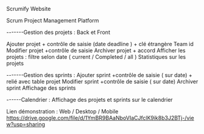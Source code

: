 Scrumify Website 

Scrum Project Management Platform

-------Gestion des projets : Back et Front

Ajouter projet + contrôle de saisie (date deadline ) + clé étrangère Team id
Modifier projet +contrôle de saisie 
Archiver projet + accord
Afficher les projets : filtre selon date ( current / Completed / all ) 
Statistiques sur les projets


-------Gestion des sprints :
Ajouter sprint +contrôle de saisie ( sur date) + relié avec table projet 
Modifier sprint +contrôle de saisie ( sur date)
Archiver sprint 
Affichage des sprints 

------Calendrier :
Affichage des projets et sprints sur le calendrier 


Lien démonstration : Web / Desktop / Mobile
https://drive.google.com/file/d/1YmBR9BAaNboVIaCJfclK9ik8b3J2BTj-/view?usp=sharing